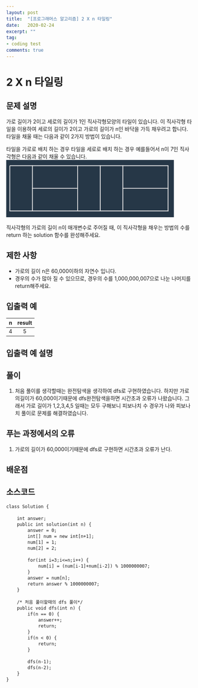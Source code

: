 ```yaml
---
layout: post
title:  "[프로그래머스 알고리즘] 2 X n 타일링"
date:   2020-02-24
excerpt: ""
tag:
- coding test 
comments: true
---
```


# 2 X n 타일링

## 문제 설명  
가로 길이가 2이고 세로의 길이가 1인 직사각형모양의 타일이 있습니다. 이 직사각형 타일을 이용하여 세로의 길이가 2이고 가로의 길이가 n인 바닥을 가득 채우려고 합니다. 타일을 채울 때는 다음과 같이 2가지 방법이 있습니다.

타일을 가로로 배치 하는 경우
타일을 세로로 배치 하는 경우
예를들어서 n이 7인 직사각형은 다음과 같이 채울 수 있습니다.  
![program](/photo/codingTest/TwoMulNTile.PNG)  

직사각형의 가로의 길이 n이 매개변수로 주어질 때, 이 직사각형을 채우는 방법의 수를 return 하는 solution 함수를 완성해주세요.
  

## 제한 사항  
* 가로의 길이 n은 60,000이하의 자연수 입니다.
* 경우의 수가 많아 질 수 있으므로, 경우의 수를 1,000,000,007으로 나눈 나머지를 return해주세요.


## 입출력 예  
  
|n|result|
|:---:|:---:|
|4|5|

  
## 입출력 예 설명




## 풀이
1. 처음 풀이를 생각할때는 완전탐색을 생각하여 dfs로 구현하였습니다. 하지만 가로의길이가 60,000이기때문에 dfs완전탐색을하면 시간초과 오류가 나왔습니다. 그래서 가로 길이가 1,2,3,4,5 일때는 모두 구해보니 피보나치 수 경우가 나와 피보나치 풀이로 문제를 해결하였습니다.



## 푸는 과정에서의 오류
1. 가로의 길이가 60,000이기때문에 dfs로 구현하면 시간초과 오류가 난다.



## 배운점




## 소스코드
~~~
class Solution {
    
    int answer;
    public int solution(int n) {
        answer = 0;
        int[] num = new int[n+1];
        num[1] = 1;
        num[2] = 2;
        
        for(int i=3;i<=n;i++) {
            num[i] = (num[i-1]+num[i-2]) % 1000000007;
        }
        answer = num[n];
        return answer % 1000000007;
    }
    
    /* 처음 풀이할때의 dfs 풀이*/
    public void dfs(int n) {
        if(n == 0) {
            answer++;
            return;
        }
        if(n < 0) {
            return;
        }
        
        dfs(n-1);
        dfs(n-2);
    }
}
~~~
